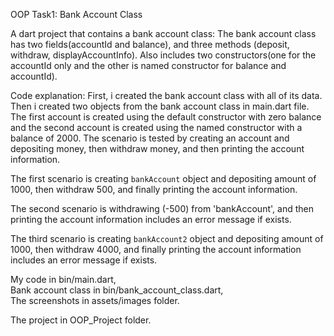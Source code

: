 OOP Task1: Bank Account Class

A dart project that contains a bank account class:
The bank account class has two fields(accountId and balance), and three methods (deposit, withdraw,
displayAccountInfo).
Also includes two constructors(one for the accountId only and the other is named constructor for
balance and accountId).

Code explanation:
First, i created the bank account class with all of its data. Then i created two objects from the
bank account class in main.dart file.
The first account is created using the default constructor with zero balance and the second account
is created using the named constructor with a balance of 2000.
The scenario is tested by creating an account and depositing money, then withdraw money, and then
printing the account information.

The first scenario is creating `bankAccount` object and depositing amount of 1000, then withdraw
500,
and finally printing the account information.

The second scenario is withdrawing (-500) from 'bankAccount', and then printing the
account information includes an error message if exists.

The third scenario is creating `bankAccount2` object and depositing amount of 1000, then withdraw
4000, and finally printing the
account information includes an error message if exists.

My code in bin/main.dart,   
Bank account class in bin/bank_account_class.dart,   
The screenshots in assets/images folder.

The project in OOP_Project folder.
